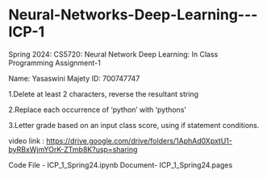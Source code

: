 # Neural-Networks-Deep-Learning---ICP-1

Spring 2024: CS5720: Neural Network Deep Learning: In Class Programming Assignment-1

Name: Yasaswini Majety ID: 700747747

1.Delete at least 2 characters, reverse the resultant string

2.Replace each occurrence of ‘python’ with ‘pythons’

3.Letter grade based on an input class score, using if statement conditions.

video link : https://drive.google.com/drive/folders/1AphAd0XpxtU1-byRBxWjmYOrK-ZTmb8K?usp=sharing

Code File - ICP_1_Spring24.ipynb Document- ICP_1_Spring24.pages
